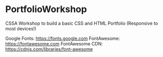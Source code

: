 # PortfolioWorkshop
CSSA Workshop to build a basic CSS and HTML Portfolio
(Responsive to most devices!)

Google Fonts: https://fonts.google.com 
FontAwesome: https://fontawesome.com 
FontAwesome CDN: https://cdnjs.com/libraries/font-awesome